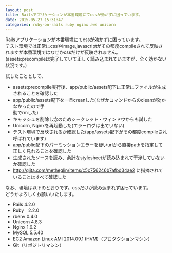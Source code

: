 ```yaml
---
layout: post
title: Railsアプリケーションが本番環境にてcssが効かずに困っています。
date: 2015-05-27 15:31:47
categories: ruby-on-rails ruby nginx aws unicorn
---
```

<p>Railsアプリケーションが本番環境にてcssが効かずに困っています。<br>
テスト環境では正常にcssやimage,javascriptがその都度compileされて反映されますが本番環境ではなぜかcssだけが反映されません。<br>
(assets:precompileは完了していて正しく読み込まれていますが、全く効かない状況です。)</p>

<p>試したこととして、</p>

<ul>
<li>assets:precompile実行後、app/public/assets配下に正常にファイルが生成されることを確認した</li>
<li>app/public/assets配下を一旦creanした(なぜかコマンドからのcleanが効かなかったので手<br>
動でrmした)</li>
<li>キャッシュを削除し念のためシークレット・ウィンドウからも試した</li>
<li>Unicorn, Nginxを再起動した(エラーログは出ていない)</li>
<li>テスト環境で反映されるか確認した(app/assets配下がその都度compileされ呼ばれています)</li>
<li>app/public配下のパーミッションエラーを疑いurlから直接pathを指定して正しく見れることを確認した</li>
<li>生成されたソースを読み、余計なstylesheetが読み込まれて干渉していないか確認した</li>
<li><a href="http://qiita.com/metheglin/items/c5c756246b7afbd34ae2" rel="nofollow">http://qiita.com/metheglin/items/c5c756246b7afbd34ae2</a> に指摘されていることはすべて確認した</li>
</ul>

<p>なお、環境は以下のとおりです。cssだけが読み込まれず困っています。<br>
どうかよろしくお願いいたします。</p>

<ul>
<li>Rails 4.2.0</li>
<li>Ruby　2.2.0</li>
<li>rbenv 0.4.0</li>
<li>Unicorn 4.8.3</li>
<li>Nginx 1.6.2</li>
<li>MySQL 5.5.40</li>
<li>EC2 Amazon Linux AMI 2014.09.1 (HVM)（プロダクションマシン）</li>
<li>Git（リポジトリマシン）</li>
</ul>
